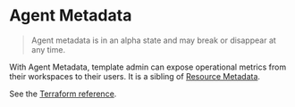# Agent Metadata

<blockquote class="warning">
Agent metadata is in an alpha state and may break or disappear at any time.
</blockquote>

With Agent Metadata, template admin can expose operational metrics from
their workspaces to their users. It is a sibling of [Resource Metadata](./resource-metadata.md).

See the [Terraform reference](https://registry.terraform.io/providers/coder/coder/latest/docs/resources/agent#metadata).
